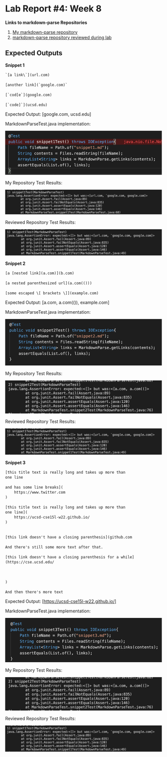 # Lab Report #4: Week 8

**Links to markdown-parse Repositories**

1. [My markdown-parse repository](https://github.com/kathyychenn/markdown-parse.git)
2. [markdown-parse repository reviewed during lab](https://github.com/kathyychenn/MarkDownParse.git)

## Expected Outputs ##

**Snippet 1**

```
`[a link\`](url.com)

[another link](`google.com)`

[`cod[e`](google.com)

[`code]`](ucsd.edu)
```

Expected Output: [google.com, ucsd.edu]

MarkdownParseTest.java implementation:

![Image](MarkdownParseTestSnip1.png)

My Repository Test Results:

![Image](myRepoTestSnip1.png)

Reviewed Repository Test Results:

![Image](revRepoTestSnip1.png)

**Snippet 2**

```
[a [nested link](a.com)](b.com)

[a nested parenthesized url](a.com(()))

[some escaped \[ brackets \]](example.com)
```

Expected Output: [a.com, a.com(()), example.com]

MarkdownParseTest.java implementation:

![Image](MarkdownParseTestSnip2.png)

My Repository Test Results:

![Image](myRepoTestSnip2.png)

Reviewed Repository Test Results:

![Image](revRepoTestSnip1.png)

**Snippet 3**

```
[this title text is really long and takes up more than 
one line

and has some line breaks](
    https://www.twitter.com
)

[this title text is really long and takes up more than 
one line](
    https://ucsd-cse15l-w22.github.io/
)


[this link doesn't have a closing parenthesis](github.com

And there's still some more text after that.

[this link doesn't have a closing parenthesis for a while](https://cse.ucsd.edu/



)

And then there's more text
```

Expected Output: [https://ucsd-cse15l-w22.github.io/]

MarkdownParseTest.java implementation:

![Image](MarkdownParseTestSnip3.png)

My Repository Test Results:

![Image](myRepoTestSnip2.png)

Reviewed Repository Test Results:

![Image](revRepoTestSnip1.png)



